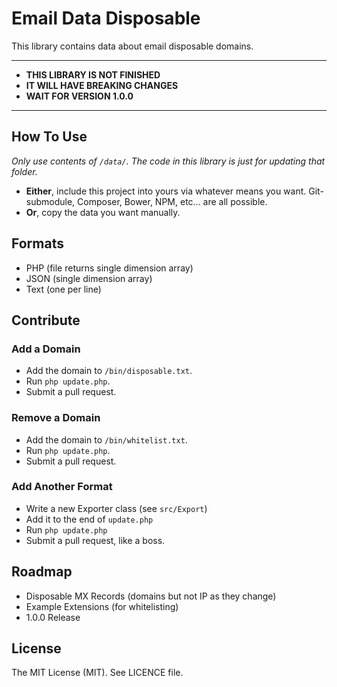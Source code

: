 # Email Data Disposable
This library contains data about email disposable domains.

---

* **THIS LIBRARY IS NOT FINISHED**
* **IT WILL HAVE BREAKING CHANGES**
* **WAIT FOR VERSION 1.0.0**

---

## How To Use

*Only use contents of ```/data/```. The code in this library is just for updating that folder.*

* **Either**, include this project into yours via whatever means you want. Git-submodule, Composer, Bower, NPM, etc... are all possible.
* **Or**, copy the data you want manually.

## Formats
* PHP (file returns single dimension array)
* JSON (single dimension array)
* Text (one per line)

## Contribute

### Add a Domain
* Add the domain to ```/bin/disposable.txt```.
* Run ```php update.php```.
* Submit a pull request.

### Remove a Domain
* Add the domain to ```/bin/whitelist.txt```.
* Run ```php update.php```.
* Submit a pull request.


### Add Another Format
* Write a new Exporter class (see ```src/Export```)
* Add it to the end of ```update.php```
* Run ```php update.php```
* Submit a pull request, like a boss.

## Roadmap
* Disposable MX Records (domains but not IP as they change)
* Example Extensions (for whitelisting)
* 1.0.0 Release

## License

The MIT License (MIT). See LICENCE file.
